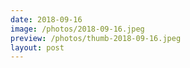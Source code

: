 ```yaml
---
date: 2018-09-16
image: /photos/2018-09-16.jpeg
preview: /photos/thumb-2018-09-16.jpeg
layout: post
---
```



